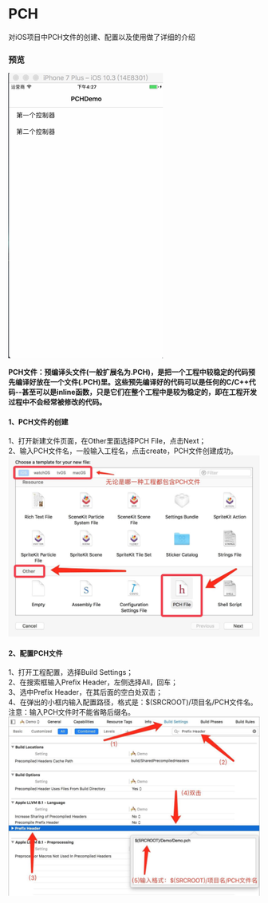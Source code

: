 # PCH
对iOS项目中PCH文件的创建、配置以及使用做了详细的介绍

### 预览

![Alt text](https://github.com/XiaoSongWolf/PCH/raw/master/PCHDemo.gif)

**PCH文件：预编译头文件(一般扩展名为.PCH)，是把一个工程中较稳定的代码预先编译好放在一个文件(.PCH)里。这些预先编译好的代码可以是任何的C/C++代码--甚至可以是inline函数，只是它们在整个工程中是较为稳定的，即在工程开发过程中不会经常被修改的代码。**

#### 1、PCH文件的创建

1、打开新建文件页面，在Other里面选择PCH File，点击Next；     
2、输入PCH文件名，一般输入工程名，点击create，PCH文件创建成功。    
![Alt text](https://github.com/XiaoSongWolf/PCH/raw/master/创建PCH文件.jpeg)

#### 2、配置PCH文件

1、打开工程配置，选择Build Settings；  
2、在搜索框输入Prefix Header，左侧选择All，回车；  
3、选中Prefix Header，在其后面的空白处双击；  
4、在弹出的小框内输入配置路径，格式是：$(SRCROOT)/项目名/PCH文件名。  
注意：输入PCH文件时不能省略后缀名。  
![Alt text](https://github.com/XiaoSongWolf/PCH/raw/master/PCH文件配置.jpeg)
